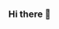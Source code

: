 ### Hi there 👋

<!--
**matkot11/matkot11** is a ✨ _special_ ✨ repository because its `README.md` (this file) appears on your GitHub profile.

[![Anurag's GitHub stats](https://github-readme-stats.vercel.app/api?username=matkot11)](https://github.com/anuraghazra/github-readme-stats)
